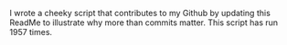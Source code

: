 I wrote a cheeky script that contributes to my Github by updating this ReadMe to illustrate why more than commits matter. This script has run 1957 times.